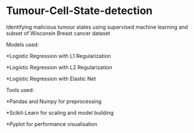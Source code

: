 # Tumour-Cell-State-detection
Identifying malicious tumour states using supervised machine learning and subset of Wisconsin Breast cancer dataset


Models used:

*Logistic Regression with L1 Regularization

*Logistic Regression with L2 Regularization

*Logistic Regression with Elastic Net


Tools used:


*Pandas and Numpy for preprocessing

*Scikit-Learn for scaling and model building

*Pyplot for performance visualisation
